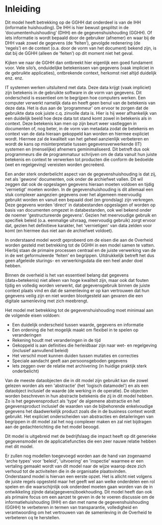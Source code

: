 # Inleiding

Dit model heeft betrekking op de GGHH dat onderdeel is van de IHH (informatie huishouding). De IHH is hier bewust gesplitst in de ‘documentenhuishouding’ (DHH) en de gegevenshuishouding (GGHH). Of iets informatie is wordt bepaald door de gebruiker (afnemer) en waar bij de DHH vaak zowel de gegevens (de ‘feiten’), gevolgde redenering (de ‘regels’) en de context (o.a. door de vorm van het document) bekend zijn, is dat bij de GGHH (alleen de ‘feiten’) op dit moment niet het geval.

Kijken we naar de GGHH dan ontbreekt hier eigenlijk een goed fundament voor. Vele silo’s, onduidelijke betekenissen van gegevens (vaak impliciet in de gebruikte applicaties), ontbrekende context, herkomst niet altijd duidelijk enz. enz.

IT systemen werken uitsluitend met data. Deze data krijgt (vaak impliciet) zijn betekenis in de gebruikte software in de vorm van gegevens. Dit onderscheid is essentieel om te begrijpen hoe computers werken. Een computer verwerkt namelijk data en heeft geen benul van de betekenis van deze data. Het is dus aan de 'programmeur' om ervoor te zorgen dat de gebruikte data ook juiste c.q. zinvolle data is. Hier is hij weer afhankelijk van een duidelijk beeld hoe deze data tot stand komt zowel in betekenis als in context. Deze betekenis kan men op zijn beurt weer vastleggen in documenten of, nog beter, in de vorm van metadata zodat de betekenis en context van de data hieraan gekoppeld kan worden en hiermee expliciet wordt. Hiermee zal de kwaliteit van het geheel aanzienlijk verbeteren en wordt de kans op misinterpretatie tussen gegevensverwerkende (IT) systemen en (menselijke) afnemers geminimaliseerd. Dit betreft dus ook programmeurs die de programmatuur schrijven om de data vanuit hun juiste betekenis en context te  verwerken tot producten die conform de bedoelde (wet en regelgeving) vereisten worden gecreëerd.

Een ander sterk onderbelicht aspect van de gegevenshuishouding is dat zij, net als 'gewone' documenten, ook onder de archiefwet vallen. Dit wil zeggen dat ook de opgeslagen gegevens hieraan moeten voldoen en tijdig 'vernietigt' moeten worden. In de gegevenshuishouding is dit allemaal een stuk complexer aangezien gegevens over het algemeen meervoudig gebruikt worden en vanuit een bepaald doel (en grondslag) zijn verkregen. Deze gegevens worden 'direct' in databestanden opgeslagen of worden op basis van documenten omgezet in databestanden, ook wel bekend onder de noemer 'gestructureerde gegevens'. Gezien het meervoudige gebruik en specifiek beleid (o.a. eenmalige uitvraag, meervoudig gebruik) zorgt ervoor dat, gezien het definitieve karakter,  het 'vernietigen' van  data zelden voor komt (en hiermee dus niet aan de archiefwet voldoet).

In onderstaand model wordt geprobeerd om de eisen die aan de Overheid worden gesteld met betrekking tot de GGHH in een model samen te vatten. Hierbij staan de primaire processen centraal en de juiste verwerking van de in de wet geformuleerde 'feiten' en begrippen. Uitdrukkelijk betreft het dus geen afgeleide sturings- en verwerkingsdata die een heel ander doel hebben.

Binnen de overheid is het van essentieel belang dat gegevens (data+betekenis) niet alleen van hoge kwaliteit zijn, maar ook dat fouten tijdig en volledig worden verwerkt, dat gegevensgebruik binnen de juiste context plaats vind en dat de samenleving er op kan vertrouwen dat hun gegevens veilig zijn en niet worden blootgesteld aan gevaren die een digitale samenleving met zich meebrengt.

Het model met betrekking tot de gegevenshuishouding moet minimaal aan de volgende eisen voldoen:
- Een duidelijk onderscheid tussen waarde, gegevens en informatie
- Een ordening die het mogelijk maakt om flexibel in te spelen op veranderingen
- Rekening houdt met veranderingen in de tijd
- Gekoppeld is aan definities die herleidbaar zijn naar wet- en regelgeving (inclusief aanvullend beleid)
- Het verschil moet kunnen duiden tussen mutaties en correcties
- Speciale aandacht geeft aan persoonsgeboden gegevens
- Iets zeggen over de relatie met archivering (in huidige praktijk sterk onderbelicht)

Van de meeste dataobjecten die in dit model zijn gebruikt kan die zowel gelezen worden als een 'abstractie' (het 'logisch datamodel') en als een dataobject inclusief de waarde (de werking in de operatie). De objecten worden beschreven in hun abstracte betekenis die zij in dit model hebben. Zo is het gegevensproduct als 'type' de algemene abstractie en het gegevensproduct inclusief de waarden van de bijbehorende enkelvoudige gegevens het daadwerkelijk product zoals die in de business context wordt gebruikt.  Het expliciet onderscheiden van abstracties en detaileringen van begrippen in dit model zal het nog complexer maken en zal niet bijdragen aan de gedachterichting die het model beoogd.

Dit model is uitgebreid met de bedrijfslaag die impact heeft op dit generieke gegevensmodel en de applicatiefuncties die een zeer nauwe relatie hebben met dit model.

Er zullen nog modellen toegevoegd worden aan de hand van zogenaamd 'arche types' voor 'beleid', 'uitvoering' en 'inspectie' waarmee er een vertaling gemaakt wordt van dit model naar de wijze waarop deze zich verhoud tot de activiteiten die in de organisatie plaatsvinden.  
Onderstaand model is hiervan een eerste opzet. Het is allicht niet volgens de juiste regels opgesteld maar het geeft wel aan welke onderdelen een rol spelen en die waarschijnlijk ook onderdeel moeten gaan worden van de in ontwikkeling zijnde  data(gegevens)boekhouding. Dit model heeft dan ook als primaire focus om een aanzet te geven in de te voeren discussie om de informatiehuishouding (IHH) en dan met name de gegevenshuishouding (GGHH)  te verbeteren in termen van transparantie, volledigheid en verantwoording om het vertrouwen van de samenleving in de Overheid te verbeteren cq te herstellen.

